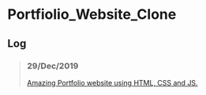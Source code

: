 # Portfiolio_Website_Clone

## Log
>### 29/Dec/2019
> [Amazing Portfolio website using HTML, CSS and JS.](https://dev.to/kunaal438/amazing-portfolio-website-using-html-css-and-js-l8f) 